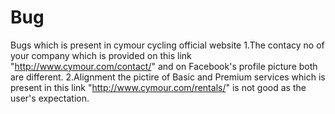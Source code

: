 # Bug
Bugs which is present in cymour cycling official website
1.The contacy no of your company which is provided on this link "http://www.cymour.com/contact/" and on Facebook's profile picture both are different.
2.Alignment the pictire of Basic and Premium services which is present in this link "http://www.cymour.com/rentals/" is not good as the user's expectation.

